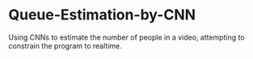 # Queue-Estimation-by-CNN
Using CNNs to estimate the number of people in a video, attempting to constrain the program to realtime.
